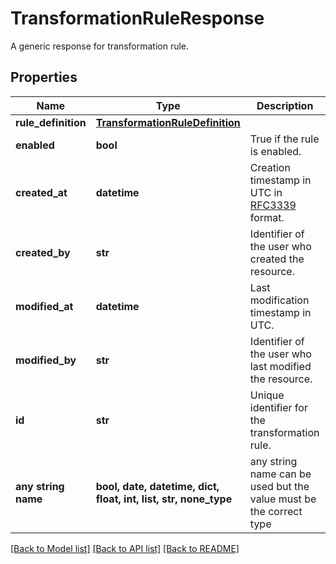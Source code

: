 # TransformationRuleResponse

A generic response for transformation rule.

## Properties
Name | Type | Description | Notes
------------ | ------------- | ------------- | -------------
**rule_definition** | [**TransformationRuleDefinition**](TransformationRuleDefinition.md) |  | 
**enabled** | **bool** | True if the rule is enabled. | 
**created_at** | **datetime** | Creation timestamp in UTC in [RFC3339](https://tools.ietf.org/html/rfc3339) format. | 
**created_by** | **str** | Identifier of the user who created the resource. | 
**modified_at** | **datetime** | Last modification timestamp in UTC. | 
**modified_by** | **str** | Identifier of the user who last modified the resource. | 
**id** | **str** | Unique identifier for the transformation rule. | 
**any string name** | **bool, date, datetime, dict, float, int, list, str, none_type** | any string name can be used but the value must be the correct type | [optional]

[[Back to Model list]](../README.md#documentation-for-models) [[Back to API list]](../README.md#documentation-for-api-endpoints) [[Back to README]](../README.md)


